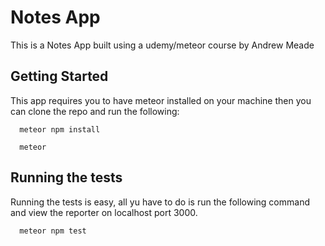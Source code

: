 # Notes App

This is a Notes App built using a udemy/meteor course by Andrew Meade

## Getting Started

This app requires you to have meteor installed on your machine then you can clone the repo and run the following:

```
  meteor npm install
```

```
  meteor
```

## Running the tests

Running the tests is easy, all yu have to do is run the following command and view the reporter on localhost port 3000.

```
  meteor npm test
```
